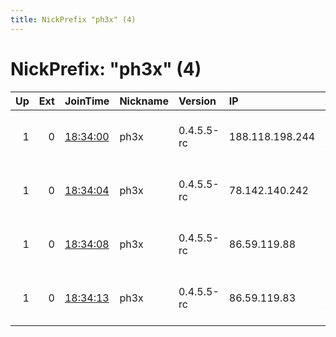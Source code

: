 ```yaml
---
title: NickPrefix "ph3x" (4)
---
```


# NickPrefix: "ph3x" (4)

|   Up |   Ext | JoinTime                                                                                            | Nickname   | Version    | IP              | AS                          | CC   |   ORp |   Dirp | OS   | Contact                            |   eFamMembers |
|-----:|------:|:----------------------------------------------------------------------------------------------------|:-----------|:-----------|:----------------|:----------------------------|:-----|------:|-------:|:-----|:-----------------------------------|--------------:|
|    1 |     0 | [18:34:00](https://metrics.torproject.org/rs.html#details/22ADB26A1CCD88F9F4BDAE88A4A5F4E920715D5B) | ph3x       | 0.4.5.5-rc | 188.118.198.244 | Hutchison Drei Austria GmbH | at   |   443 |     80 | BSD  | 4096R/0x73538126032AD297 Christian |             4 |
|    1 |     0 | [18:34:04](https://metrics.torproject.org/rs.html#details/89E7E614625233D40249E61A2E4136D4F578CF77) | ph3x       | 0.4.5.5-rc | 78.142.140.242  | Hutchison Drei Austria GmbH | at   |   443 |     80 | BSD  | 4096R/0x73538126032AD297 Christian |             4 |
|    1 |     0 | [18:34:08](https://metrics.torproject.org/rs.html#details/347253D1D5246CB1C4CF8088C6982FE77CF7AB9C) | ph3x       | 0.4.5.5-rc | 86.59.119.88    | Hutchison Drei Austria GmbH | at   |   443 |     80 | BSD  | 4096R/0x73538126032AD297 Christian |             4 |
|    1 |     0 | [18:34:13](https://metrics.torproject.org/rs.html#details/F85279EF5F57E6CA1CB871862C3AA1825424ADB9) | ph3x       | 0.4.5.5-rc | 86.59.119.83    | Hutchison Drei Austria GmbH | at   |   443 |     80 | BSD  | 4096R/0x73538126032AD297 Christian |             4 |
